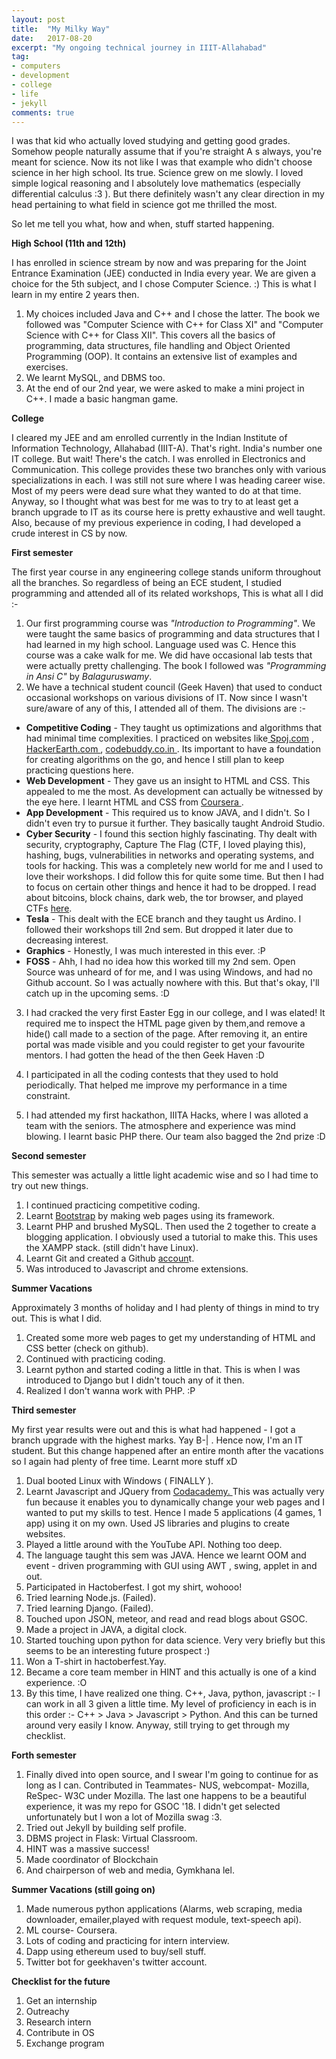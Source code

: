 ```yaml
---
layout: post
title:  "My Milky Way"
date:   2017-08-20
excerpt: "My ongoing technical journey in IIIT-Allahabad"
tag:
- computers 
- development
- college
- life
- jekyll
comments: true
---
```


I was that kid who actually loved studying and getting good grades. Somehow people naturally assume that if you're straight A s always, you're meant for science. Now its not like I was that example who didn't choose science in her high school. Its true. Science grew on me slowly. I loved simple logical reasoning and I absolutely love mathematics (especially differential calculus :3 ). But there definitely wasn't any clear direction in my head pertaining to what field in science got me thrilled the most.

So let me tell you what, how and when, stuff started happening.

**High School (11th and 12th)**

I has enrolled in science stream by now and was preparing for the Joint Entrance Examination (JEE) conducted in India every year. We are given a choice for the 5th subject, and I chose Computer Science. :) This is what I learn in my entire 2 years then.

1. My choices included Java and C++ and I chose the latter. The book we followed was "Computer Science with C++ for Class XI" and "Computer Science with C++ for Class XII". This covers all the basics of programming, data structures, file handling and Object Oriented Programming (OOP). It contains an extensive list of examples and exercises.
2. We learnt MySQL, and DBMS too.
3. At the end of our 2nd year, we were asked to make a mini project in C++. I made a basic hangman game.

**College**

I cleared my JEE and am enrolled currently in the Indian Institute of Information Technology, Allahabad (IIIT-A). That's right. India's number one IT college. But wait! There's the catch. I was enrolled in Electronics and Communication. This college provides these two branches only with various specializations in each. I was still not sure where I was heading career wise. Most of my peers were dead sure what they wanted to do at that time. Anyway, so I thought what was best for me was to try to at least get a branch upgrade to IT as its course here is pretty exhaustive and well taught. Also, because of my previous experience in coding, I had developed a crude interest in CS by now.

**First semester**

The first year course in any engineering college stands uniform throughout all the branches. So regardless of being an ECE student, I studied programming and attended all of its related workshops, This is what all I did :-

1.  Our first programming course was _"Introduction to Programming"_. We were taught the same basics of programming and data structures that I had learned in my high school. Language used was C. Hence this course was a cake walk for me. We did have occasional lab tests that were actually pretty challenging. The book I followed was _"Programming in Ansi C"_ by _Balaguruswamy_.
2. We have a technical student council (Geek Haven) that used to conduct occasional workshops on various divisions of IT. Now since I wasn't sure/aware of any of this, I attended all of them. The divisions are :-

- **Competitive Coding** - They taught us optimizations and algorithms that had minimal time complexities. I practiced on websites like[ Spoj.com](https://www.google.co.in/url?sa=t&rct=j&q=&esrc=s&source=web&cd=1&cad=rja&uact=8&ved=0ahUKEwjJ26T-s5bXAhUfTI8KHXTGBJUQFgglMAA&url=http%3A%2F%2Fwww.spoj.com%2F&usg=AOvVaw0WemktP9bess5MSr2ZgvHd) , [HackerEarth.com ](https://www.google.co.in/url?sa=t&rct=j&q=&esrc=s&source=web&cd=1&cad=rja&uact=8&ved=0ahUKEwij9sTTs5bXAhWJLo8KHfmEBOEQFgglMAA&url=https%3A%2F%2Fwww.hackerearth.com%2F&usg=AOvVaw2TDTFA3_LHiAMqq53Vy4SO) , [codebuddy.co.in  ](https://codebuddy.co.in/) . Its important to have a foundation for creating algorithms on the go, and hence I still plan to keep practicing questions here.
-  **Web Development** - They gave us an insight to HTML and CSS. This appealed to me the most. As development can actually be witnessed by the eye here. I learnt HTML and CSS from [Coursera ](https://www.coursera.org/learn/html-css-javascript-for-web-developers) .
- **App Development** - This required us to know JAVA, and I didn't. So I didn't even try to pursue it further. They basically taught Android Studio.
- **Cyber Security** - I found this section highly fascinating. Thy dealt with security, cryptography, Capture The Flag (CTF, I loved playing this), hashing, bugs, vulnerabilities in networks and operating systems, and tools for hacking. This was a completely new world for me and I used to love their workshops. I did follow this for quite some time. But then I had to focus on certain other things and hence it had to be dropped. I read about bitcoins, block chains, dark web, the tor browser, and played CTFs [here](https://www.google.co.in/url?sa=t&rct=j&q=&esrc=s&source=web&cd=1&cad=rja&uact=8&ved=0ahUKEwim3fXQtpbXAhWMvo8KHRo6DpMQFgglMAA&url=https%3A%2F%2Fpicoctf.com%2F&usg=AOvVaw2c69k0xcRnEJbHklgPbu7B).
- **Tesla** - This dealt with the ECE branch and they taught us Ardino. I followed their workshops till 2nd sem. But dropped it later due to decreasing interest.
- **Graphics** - Honestly, I was much interested in this ever. :P
- **FOSS** - Ahh, I had no idea how this worked till my 2nd sem. Open Source was unheard of for me, and I was using Windows, and had no Github account. So I was actually nowhere with this. But that's okay, I'll catch up in the upcoming sems. :D

3. I had cracked the very first Easter Egg in our college, and I was elated! It required   me to inspect the HTML page given by them,and remove a hide() call made to a section of the page. After removing it, an entire portal was made visible and you could register to get your favourite mentors. I had gotten the head of the then Geek Haven :D

4. I participated in all the coding contests that they used to hold periodically. That helped me improve my performance in a time constraint.

5. I had attended my first hackathon, IIITA Hacks, where I was alloted a team with the seniors. The atmosphere and experience was mind blowing. I learnt basic PHP there. Our team also bagged the 2nd prize :D

**Second semester**

This semester was actually a little light academic wise and so I had time to try out new things.

1. I continued practicing competitive coding.
2. Learnt [Bootstrap](https://www.google.co.in/url?sa=t&rct=j&q=&esrc=s&source=web&cd=1&cad=rja&uact=8&ved=0ahUKEwj5pvanu5bXAhWMM48KHXyFC-4QFgglMAA&url=http%3A%2F%2Fgetbootstrap.com%2F&usg=AOvVaw1k7KUukRiYt35W3_6wN2g5) by making web pages using its framework.
3. Learnt PHP and brushed MySQL. Then used the 2 together to create a blogging application. I obviously used a tutorial to make this. This uses the XAMPP stack. (still didn't have Linux).
4. Learnt Git and created a Github [accoun](https://github.com/OrionStar25)t.
5. Was introduced to Javascript and chrome extensions.

**Summer Vacations**

Approximately 3 months of holiday and I had plenty of things in mind to try out. This is what I did.

1.  Created some more web pages to get my understanding of HTML and CSS better (check on github).
2. Continued with practicing coding.
3. Learnt python and started coding a little in that. This is when I was introduced to Django but I didn't touch any of it then.
4. Realized I don't wanna work with PHP. :P

**Third semester**

My first year results were out and this is what had happened - I got a branch upgrade with the highest marks. Yay B-| . Hence now, I'm an IT student. But this change happened after an entire month after the vacations so I again had plenty of free time. Learnt more stuff xD

1. Dual booted Linux with Windows ( FINALLY ).
2. Learnt Javascript and JQuery from [Codacademy. ](https://www.google.co.in/url?sa=t&rct=j&q=&esrc=s&source=web&cd=1&cad=rja&uact=8&ved=0ahUKEwiGlsqMvpbXAhUEo48KHZwxA7IQFggoMAA&url=https%3A%2F%2Fwww.codecademy.com%2F&usg=AOvVaw0c7O5dIaUeof0i926coD0T) This was actually very fun because it enables you to dynamically change your web pages and I wanted to put my skills to test. Hence I made 5 applications (4 games, 1 app) using it on my own. Used JS libraries and plugins to create websites.
3. Played a little around with the YouTube API. Nothing too deep.
4. The language taught this sem was JAVA. Hence we learnt OOM and event - driven programming with GUI using AWT , swing, applet in and out.
5. Participated in Hactoberfest. I got my shirt, wohooo!
6. Tried learning Node.js. (Failed).
7. Tried learning Django. (Failed).
8. Touched upon JSON, meteor, and read and read blogs about GSOC.
9. Made a project in JAVA, a digital clock.
10. Started touching upon python for data science. Very very briefly but this seems to be an interesting future prospect :)
11. Won a T-shirt in hactoberfest.Yay.
12. Became a core team member in HINT and this actually is one of a kind experience. :O
13. By this time, I have realized one thing. C++, Java, python, javascript :- I can work in all 3 given a little time. My level of proficiency in each is in this order :- C++ &gt; Java &gt; Javascript &gt; Python. And this can be turned around very easily I know. Anyway, still trying to get through my checklist.

**Forth semester**

1. Finally dived into open source, and I swear I'm going to continue for as long as I can. Contributed in Teammates- NUS, webcompat- Mozilla, ReSpec- W3C under Mozilla. The last one happens to be a beautiful experience, it was my repo for GSOC '18. I didn't get selected unfortunately but I won a lot of Mozilla swag :3.
2. Tried out Jekyll by building self profile.
3. DBMS project in Flask: Virtual Classroom.
4. HINT was a massive success!
5. Made coordinator of Blockchain
6. And chairperson of web and media, Gymkhana lel.

**Summer Vacations (still going on)**

1. Made numerous python applications (Alarms, web scraping, media downloader, emailer,played with request module, text-speech api).
2. ML course- Coursera.
3. Lots of coding and practicing for intern interview.
4. Dapp using ethereum used to buy/sell stuff.
5. Twitter bot for geekhaven's twitter account.

**Checklist for the future**

1. Get an internship
2. Outreachy
3. Research intern
4. Contribute in OS
5. Exchange program

 